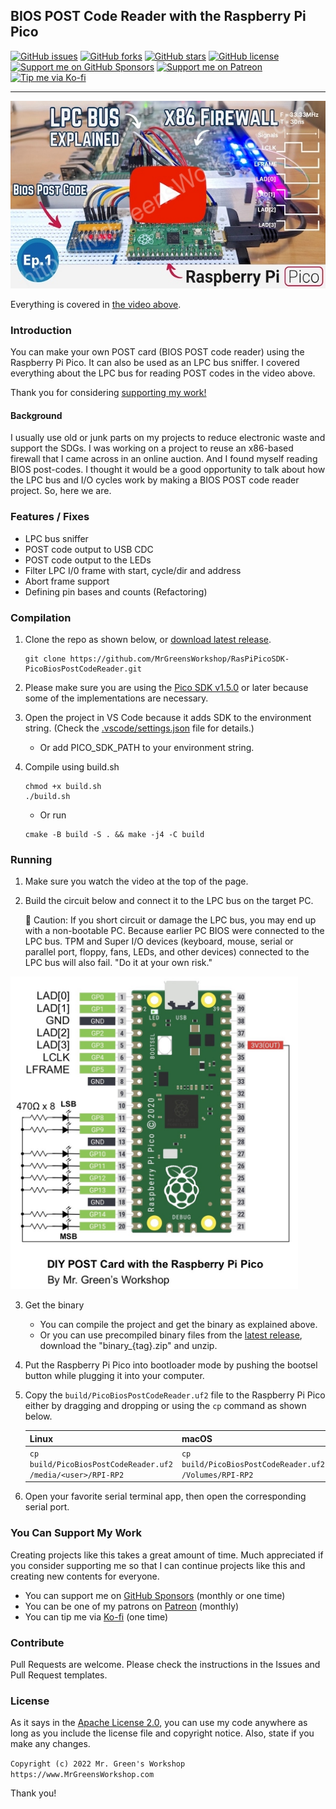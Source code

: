 ## BIOS POST Code Reader with the Raspberry Pi Pico

[<img src="https://img.shields.io/github/issues/MrGreensWorkshop/RasPiPicoSDK-PicoBiosPostCodeReader" alt="GitHub issues" data-no-image-viewer>](https://github.com/MrGreensWorkshop/RasPiPicoSDK-PicoBiosPostCodeReader/issues)
[<img src="https://img.shields.io/github/forks/MrGreensWorkshop/RasPiPicoSDK-PicoBiosPostCodeReader" alt="GitHub forks" data-no-image-viewer>](https://github.com/MrGreensWorkshop/RasPiPicoSDK-PicoBiosPostCodeReader/blob/main/README.md#readme)
[<img src="https://img.shields.io/github/stars/MrGreensWorkshop/RasPiPicoSDK-PicoBiosPostCodeReader" alt="GitHub stars" data-no-image-viewer>](https://github.com/MrGreensWorkshop/RasPiPicoSDK-PicoBiosPostCodeReader/blob/main/README.md#readme)
[<img src="https://img.shields.io/github/license/MrGreensWorkshop/RasPiPicoSDK-PicoBiosPostCodeReader" alt="GitHub license" data-no-image-viewer>](https://github.com/MrGreensWorkshop/RasPiPicoSDK-PicoBiosPostCodeReader/blob/main/LICENSE.txt)
[<img src="https://shields.io/badge/Github%20Sponsors-Support%20me-blue?logo=GitHub+Sponsors" alt="Support me on GitHub Sponsors" data-no-image-viewer>](https://github.com/sponsors/MrGreensWorkshop "Support me on GitHub Sponsors")
[<img src="https://shields.io/badge/Patreon-Support%20me-blue?logo=Patreon" alt="Support me on Patreon" data-no-image-viewer>](https://patreon.com/MrGreensWorkshop "Support me on Patreon")
[<img src="https://shields.io/badge/Ko--fi-Tip%20me-blue?logo=kofi" alt="Tip me via Ko-fi" data-no-image-viewer>](https://ko-fi.com/MrGreensWorkshop "Tip me via Ko-fi")

---

<div align="center">
  <a href="https://youtu.be/C4Kq1r9A0k0"><img src="docs/video_pic.jpg" height="300" alt="BIOS POST Code Reader with the Raspberry Pi Pico"></a>
</div>

Everything is covered in [the video above](https://youtu.be/C4Kq1r9A0k0).

### Introduction

You can make your own POST card (BIOS POST code reader) using the Raspberry Pi Pico. It can also be used as an LPC bus sniffer. I covered everything about the LPC bus for reading POST codes in the video above.

Thank you for considering [supporting my work!](#you-can-support-my-work)

#### Background

I usually use old or junk parts on my projects to reduce electronic waste and support the SDGs. I was working on a project to reuse an x86-based firewall that I came across in an online auction. And I found myself reading BIOS post-codes. I thought it would be a good opportunity to talk about how the LPC bus and I/O cycles work by making a BIOS POST code reader project. So, here we are.

### Features / Fixes

- LPC bus sniffer
- POST code output to USB CDC
- POST code output to the LEDs
- Filter LPC I/0 frame with start, cycle/dir and address
- Abort frame support
- Defining pin bases and counts (Refactoring)

### Compilation

1. Clone the repo as shown below, or [download latest release](https://github.com/MrGreensWorkshop/RasPiPicoSDK-PicoBiosPostCodeReader/releases/latest).

    ```shell
    git clone https://github.com/MrGreensWorkshop/RasPiPicoSDK-PicoBiosPostCodeReader.git
    ```
1. Please make sure you are using the [Pico SDK v1.5.0](https://github.com/raspberrypi/pico-sdk/releases/tag/1.5.0) or later because some of the implementations are necessary.
1. Open the project in VS Code because it adds SDK to the environment string. (Check the [.vscode/settings.json](https://github.com/MrGreensWorkshop/RasPiPicoSDK-PicoBiosPostCodeReader/blob/main/.vscode/settings.json) file for details.)
    - Or add PICO_SDK_PATH to your environment string. 
1. Compile using build.sh 
    ```shell
    chmod +x build.sh
    ./build.sh
    ```
    - Or run
    ```shell
    cmake -B build -S . && make -j4 -C build
    ```
    
### Running

1. Make sure you watch the video at the top of the page.
2. Build the circuit below and connect it to the LPC bus on the target PC.

    :rotating_light: Caution: If you short circuit or damage the LPC bus, you may end up with a non-bootable PC. Because earlier PC BIOS were connected to the LPC bus. TPM and Super I/O devices (keyboard, mouse, serial or parallel port, floppy, fans, LEDs, and other devices) connected to the LPC bus will also fail.
"Do it at your own risk."

<img src="/docs/PicoBiosPostCodeReaderCircuitDiagram.jpg" height="500" alt="BIOS POST Code Reader circuit">

3. Get the binary
    - You can compile the project and get the binary as explained above.
    - Or you can use precompiled binary files from the [latest release](https://github.com/MrGreensWorkshop/RasPiPicoSDK-PicoBiosPostCodeReader/releases/latest), download the "binary_{tag}.zip" and unzip.
1. Put the Raspberry Pi Pico into bootloader mode by pushing the bootsel button while plugging it into your computer.
1. Copy the `build/PicoBiosPostCodeReader.uf2` file to the Raspberry Pi Pico either by dragging and dropping or using the `cp` command as shown below.

    | Linux | macOS |
    | :---- | ----- |
    | `cp build/PicoBiosPostCodeReader.uf2 /media/<user>/RPI-RP2` | `cp build/PicoBiosPostCodeReader.uf2 /Volumes/RPI-RP2` |

1. Open your favorite serial terminal app, then open the corresponding serial port.

### You Can Support My Work

Creating projects like this takes a great amount of time. Much appreciated if you consider supporting me so that I can continue projects like this and creating new contents for everyone.

- You can support me on [GitHub Sponsors](https://github.com/sponsors/MrGreensWorkshop "Support me on GitHub Sponsors") (monthly or one time)
- You can be one of my patrons on [Patreon](https://patreon.com/MrGreensWorkshop "Be my Patron") (monthly)
- You can tip me via [Ko-fi](https://ko-fi.com/MrGreensWorkshop "Tip Me via Ko-fi") (one time)

### Contribute

Pull Requests are welcome. Please check the instructions in the Issues and Pull Request templates.

### License

As it says in the [Apache License 2.0](https://github.com/MrGreensWorkshop/RasPiPicoSDK-PicoBiosPostCodeReader/blob/main/LICENSE.txt), you can use my code anywhere as long as you include the license file and copyright notice. Also, state if you make any changes.

`Copyright (c) 2022 Mr. Green's Workshop https://www.MrGreensWorkshop.com`

Thank you!
